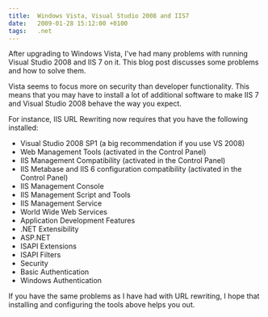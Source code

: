 ```yaml
---
title:  Windows Vista, Visual Studio 2008 and IIS7
date:   2009-01-28 15:12:00 +0100
tags: 	.net
---
```


After upgrading to Windows Vista, I've had many problems with running Visual Studio
2008 and IIS 7 on it. This blog post discusses some problems and how to solve them.

Vista seems to focus more on security than developer functionality. This means that
you may have to install a lot of additional software to make IIS 7 and Visual Studio
2008 behave the way you expect.

For instance, IIS URL Rewriting now requires that you have the following installed:

* Visual Studio 2008 SP1 (a big recommendation if you use VS 2008)
* Web Management Tools (activated in the Control Panel)
* IIS Management Compatibility (activated in the Control Panel)
* IIS Metabase and IIS 6 configuration compatibility (activated in the Control Panel)
* IIS Management Console
* IIS Management Script and Tools
* IIS Management Service
* World Wide Web Services
* Application Development Features
* .NET Extensibility
* ASP.NET
* ISAPI Extensions
* ISAPI Filters
* Security
* Basic Authentication
* Windows Authentication

If you have the same problems as I have had with URL rewriting, I hope that installing
and configuring the tools above helps you out.